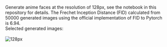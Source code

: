 Generate anime faces at the resolution of 128px, see the notebook in this repository for details.
The Frechet Inception Distance (FID) calculated from 50000 generated images using the official implementation of FID to Pytorch is 6.94. <br>
Selected generated images: <br>
<br>
![128px](https://user-images.githubusercontent.com/61887245/227412924-b9481af3-15e2-499c-a0d0-a2ef3d12e0ee.png)
